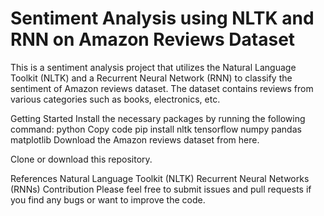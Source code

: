 # Sentiment Analysis using NLTK and RNN on Amazon Reviews Dataset
This is a sentiment analysis project that utilizes the Natural Language Toolkit (NLTK) and a Recurrent Neural Network (RNN) to classify the sentiment of Amazon reviews dataset. The dataset contains reviews from various categories such as books, electronics, etc.

Getting Started
Install the necessary packages by running the following command:
python
Copy code
pip install nltk tensorflow numpy pandas matplotlib
Download the Amazon reviews dataset from here.

Clone or download this repository.


References
Natural Language Toolkit (NLTK)
Recurrent Neural Networks (RNNs)
Contribution
Please feel free to submit issues and pull requests if you find any bugs or want to improve the code.





